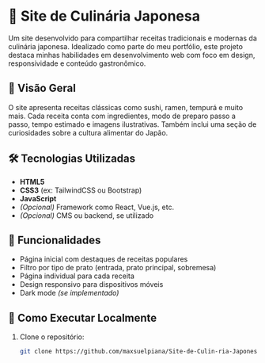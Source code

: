 # 🍣 Site de Culinária Japonesa

Um site desenvolvido para compartilhar receitas tradicionais e modernas da culinária japonesa. Idealizado como parte do meu portfólio, este projeto destaca minhas habilidades em desenvolvimento web com foco em design, responsividade e conteúdo gastronômico.

## 📌 Visão Geral

O site apresenta receitas clássicas como sushi, ramen, tempurá e muito mais. Cada receita conta com ingredientes, modo de preparo passo a passo, tempo estimado e imagens ilustrativas. Também inclui uma seção de curiosidades sobre a cultura alimentar do Japão.

## 🛠 Tecnologias Utilizadas

- **HTML5**
- **CSS3** (ex: TailwindCSS ou Bootstrap)
- **JavaScript**
- *(Opcional)* Framework como React, Vue.js, etc.
- *(Opcional)* CMS ou backend, se utilizado

## 🎨 Funcionalidades

- Página inicial com destaques de receitas populares
- Filtro por tipo de prato (entrada, prato principal, sobremesa)
- Página individual para cada receita
- Design responsivo para dispositivos móveis
- Dark mode *(se implementado)*

## 🚀 Como Executar Localmente

1. Clone o repositório:
   ```bash
   git clone https://github.com/maxsuelpiana/Site-de-Culin-ria-Japonesa.git
